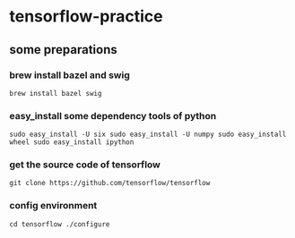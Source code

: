 # tensorflow-practice

## some preparations
### brew install bazel and swig
`
brew install bazel swig
`

### easy_install some dependency tools of python
`
sudo easy_install -U six
sudo easy_install -U numpy
sudo easy_install wheel
sudo easy_install ipython
`

### get the source code of tensorflow
`
git clone https://github.com/tensorflow/tensorflow
`

### config environment
`
cd tensorflow
./configure
`
